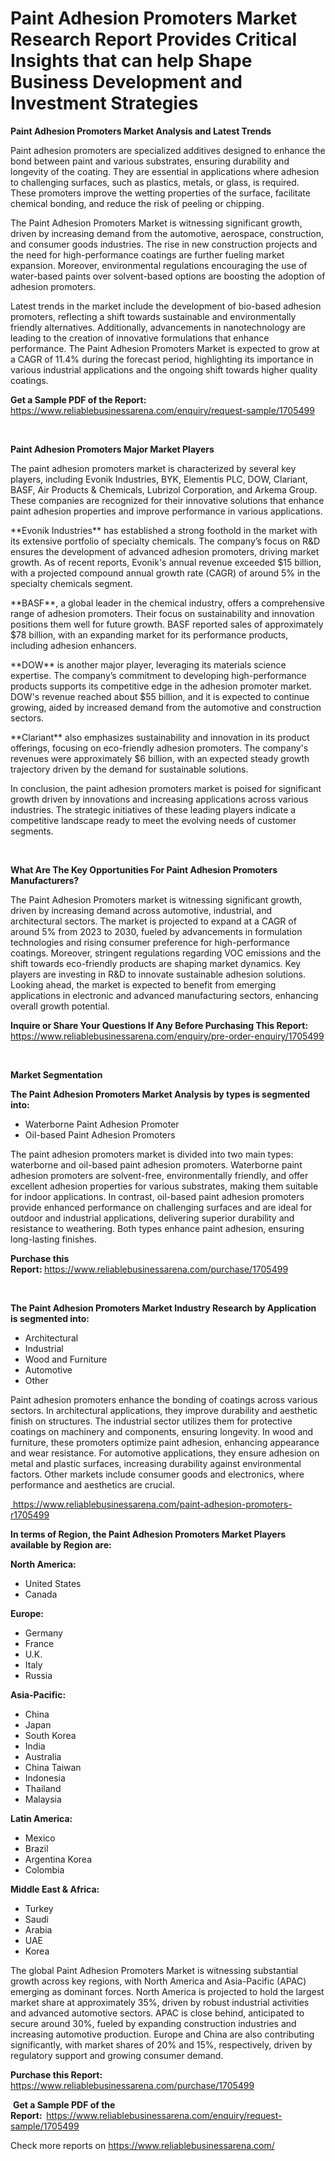 <p><h1>Paint Adhesion Promoters Market Research Report Provides Critical Insights that can help Shape Business Development and Investment Strategies</h1></p><p><strong>Paint Adhesion Promoters Market Analysis and Latest Trends</strong></p>
<p><p>Paint adhesion promoters are specialized additives designed to enhance the bond between paint and various substrates, ensuring durability and longevity of the coating. They are essential in applications where adhesion to challenging surfaces, such as plastics, metals, or glass, is required. These promoters improve the wetting properties of the surface, facilitate chemical bonding, and reduce the risk of peeling or chipping.</p><p>The Paint Adhesion Promoters Market is witnessing significant growth, driven by increasing demand from the automotive, aerospace, construction, and consumer goods industries. The rise in new construction projects and the need for high-performance coatings are further fueling market expansion. Moreover, environmental regulations encouraging the use of water-based paints over solvent-based options are boosting the adoption of adhesion promoters.</p><p>Latest trends in the market include the development of bio-based adhesion promoters, reflecting a shift towards sustainable and environmentally friendly alternatives. Additionally, advancements in nanotechnology are leading to the creation of innovative formulations that enhance performance. The Paint Adhesion Promoters Market is expected to grow at a CAGR of 11.4% during the forecast period, highlighting its importance in various industrial applications and the ongoing shift towards higher quality coatings.</p></p>
<p><strong>Get a Sample PDF of the Report:&nbsp;</strong> <a href="https://www.reliablebusinessarena.com/enquiry/request-sample/1705499?utm_campaign=2475&utm_medium=2&utm_source=Github&utm_content=ia&utm_term=27032025&utm_id=paint-adhesion-promoters">https://www.reliablebusinessarena.com/enquiry/request-sample/1705499</a></p>
<p>&nbsp;</p>
<p><strong>Paint Adhesion Promoters Major Market Players</strong></p>
<p><p>The paint adhesion promoters market is characterized by several key players, including Evonik Industries, BYK, Elementis PLC, DOW, Clariant, BASF, Air Products & Chemicals, Lubrizol Corporation, and Arkema Group. These companies are recognized for their innovative solutions that enhance paint adhesion properties and improve performance in various applications.</p><p>**Evonik Industries** has established a strong foothold in the market with its extensive portfolio of specialty chemicals. The company’s focus on R&D ensures the development of advanced adhesion promoters, driving market growth. As of recent reports, Evonik's annual revenue exceeded $15 billion, with a projected compound annual growth rate (CAGR) of around 5% in the specialty chemicals segment.</p><p>**BASF**, a global leader in the chemical industry, offers a comprehensive range of adhesion promoters. Their focus on sustainability and innovation positions them well for future growth. BASF reported sales of approximately $78 billion, with an expanding market for its performance products, including adhesion enhancers.</p><p>**DOW** is another major player, leveraging its materials science expertise. The company’s commitment to developing high-performance products supports its competitive edge in the adhesion promoter market. DOW's revenue reached about $55 billion, and it is expected to continue growing, aided by increased demand from the automotive and construction sectors.</p><p>**Clariant** also emphasizes sustainability and innovation in its product offerings, focusing on eco-friendly adhesion promoters. The company's revenues were approximately $6 billion, with an expected steady growth trajectory driven by the demand for sustainable solutions.</p><p>In conclusion, the paint adhesion promoters market is poised for significant growth driven by innovations and increasing applications across various industries. The strategic initiatives of these leading players indicate a competitive landscape ready to meet the evolving needs of customer segments.</p></p>
<p>&nbsp;</p>
<p><strong>What Are The Key Opportunities For Paint Adhesion Promoters Manufacturers?</strong></p>
<p><p>The Paint Adhesion Promoters market is witnessing significant growth, driven by increasing demand across automotive, industrial, and architectural sectors. The market is projected to expand at a CAGR of around 5% from 2023 to 2030, fueled by advancements in formulation technologies and rising consumer preference for high-performance coatings. Moreover, stringent regulations regarding VOC emissions and the shift towards eco-friendly products are shaping market dynamics. Key players are investing in R&D to innovate sustainable adhesion solutions. Looking ahead, the market is expected to benefit from emerging applications in electronic and advanced manufacturing sectors, enhancing overall growth potential.</p></p>
<p><strong>Inquire or Share Your Questions If Any Before Purchasing This Report:</strong> <a href="https://www.reliablebusinessarena.com/enquiry/pre-order-enquiry/1705499?utm_campaign=2475&utm_medium=2&utm_source=Github&utm_content=ia&utm_term=27032025&utm_id=paint-adhesion-promoters">https://www.reliablebusinessarena.com/enquiry/pre-order-enquiry/1705499</a></p>
<p>&nbsp;</p>
<p><strong>Market Segmentation</strong></p>
<p><strong>The Paint Adhesion Promoters Market Analysis by types is segmented into:</strong></p>
<p><ul><li>Waterborne Paint Adhesion Promoter</li><li>Oil-based Paint Adhesion Promoters</li></ul></p>
<p><p>The paint adhesion promoters market is divided into two main types: waterborne and oil-based paint adhesion promoters. Waterborne paint adhesion promoters are solvent-free, environmentally friendly, and offer excellent adhesion properties for various substrates, making them suitable for indoor applications. In contrast, oil-based paint adhesion promoters provide enhanced performance on challenging surfaces and are ideal for outdoor and industrial applications, delivering superior durability and resistance to weathering. Both types enhance paint adhesion, ensuring long-lasting finishes.</p></p>
<p><strong>Purchase this Report:&nbsp;</strong><a href="https://www.reliablebusinessarena.com/purchase/1705499?utm_campaign=2475&utm_medium=2&utm_source=Github&utm_content=ia&utm_term=27032025&utm_id=paint-adhesion-promoters">https://www.reliablebusinessarena.com/purchase/1705499</a></p>
<p>&nbsp;</p>
<p><strong>The Paint Adhesion Promoters Market Industry Research by Application is segmented into:</strong></p>
<p><ul><li>Architectural</li><li>Industrial</li><li>Wood and Furniture</li><li>Automotive</li><li>Other</li></ul></p>
<p><p>Paint adhesion promoters enhance the bonding of coatings across various sectors. In architectural applications, they improve durability and aesthetic finish on structures. The industrial sector utilizes them for protective coatings on machinery and components, ensuring longevity. In wood and furniture, these promoters optimize paint adhesion, enhancing appearance and wear resistance. For automotive applications, they ensure adhesion on metal and plastic surfaces, increasing durability against environmental factors. Other markets include consumer goods and electronics, where performance and aesthetics are crucial.</p></p>
<p><a href="https://www.reliablebusinessarena.com/paint-adhesion-promoters-r1705499?utm_campaign=2475&utm_medium=2&utm_source=Github&utm_content=ia&utm_term=27032025&utm_id=paint-adhesion-promoters">&nbsp;https://www.reliablebusinessarena.com/paint-adhesion-promoters-r1705499</a></p>
<p><strong>In terms of Region, the Paint Adhesion Promoters Market Players available by Region are:</strong></p>
<p>
    <p> <strong> North America: </strong>
        <ul>
            <li>United States</li>
            <li>Canada</li>
        </ul>
        </p> 
    <p> <strong> Europe: </strong>
        <ul>
            <li>Germany</li>
            <li>France</li>
            <li>U.K.</li>
            <li>Italy</li>
            <li>Russia</li>
        </ul>
        </p> 
    <p> <strong> Asia-Pacific: </strong>
        <ul>
            <li>China</li>
            <li>Japan</li>
            <li>South Korea</li>
            <li>India</li>
            <li>Australia</li>
            <li>China Taiwan</li>
            <li>Indonesia</li>
            <li>Thailand</li>
            <li>Malaysia</li>
        </ul>
        </p> 
    <p> <strong> Latin America: </strong>
        <ul>
            <li>Mexico</li>
            <li>Brazil</li>
            <li>Argentina Korea</li>
            <li>Colombia</li>
        </ul>
        </p> 
    <p> <strong> Middle East & Africa: </strong>
        <ul>
            <li>Turkey</li>
            <li>Saudi</li>
            <li>Arabia</li>
            <li>UAE</li>
            <li>Korea</li>
        </ul>
    </p>
    </p>
<p><p>The global Paint Adhesion Promoters Market is witnessing substantial growth across key regions, with North America and Asia-Pacific (APAC) emerging as dominant forces. North America is projected to hold the largest market share at approximately 35%, driven by robust industrial activities and advanced automotive sectors. APAC is close behind, anticipated to secure around 30%, fueled by expanding construction industries and increasing automotive production. Europe and China are also contributing significantly, with market shares of 20% and 15%, respectively, driven by regulatory support and growing consumer demand.</p></p>
<p><strong>Purchase this Report: </strong><a href="https://www.reliablebusinessarena.com/purchase/1705499?utm_campaign=2475&utm_medium=2&utm_source=Github&utm_content=ia&utm_term=27032025&utm_id=paint-adhesion-promoters">https://www.reliablebusinessarena.com/purchase/1705499</a></p>
<p>&nbsp;<strong>Get a Sample PDF of the Report:&nbsp;&nbsp;</strong><a href="https://www.reliablebusinessarena.com/enquiry/request-sample/1705499?utm_campaign=2475&utm_medium=2&utm_source=Github&utm_content=ia&utm_term=27032025&utm_id=paint-adhesion-promoters">https://www.reliablebusinessarena.com/enquiry/request-sample/1705499</a></p>
<p><strong></strong></p>
<p>Check more reports on <a href="https://www.reliablebusinessarena.com/?utm_campaign=2475&utm_medium=2&utm_source=Github&utm_content=ia&utm_term=27032025&utm_id=paint-adhesion-promoters">https://www.reliablebusinessarena.com/</a></p>